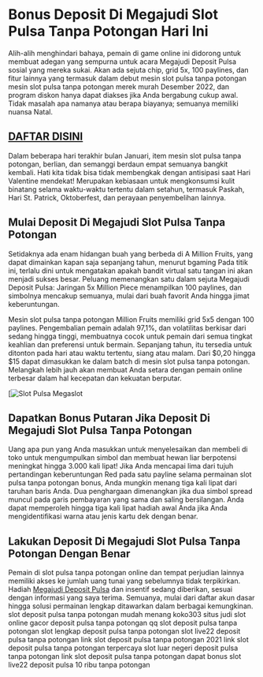 # Bonus Deposit Di Megajudi Slot Pulsa Tanpa Potongan  Hari Ini
Alih-alih menghindari bahaya, pemain di game online ini didorong untuk membuat adegan yang sempurna untuk acara Megajudi Deposit Pulsa sosial yang mereka sukai. Akan ada sejuta chip, grid 5x, 100 paylines, dan fitur lainnya yang termasuk dalam debut mesin slot pulsa tanpa potongan mesin slot pulsa tanpa potongan merek murah Desember 2022, dan program diskon hanya dapat diakses jika Anda bergabung cukup awal. Tidak masalah apa namanya atau berapa biayanya; semuanya memiliki nuansa Natal.

## [DAFTAR DISINI](https://bit.ly/3AEFcHx)

Dalam beberapa hari terakhir bulan Januari, item mesin slot pulsa tanpa potongan, berlian, dan semanggi berdaun empat semuanya bangkit kembali. Hati kita tidak bisa tidak membengkak dengan antisipasi saat Hari Valentine mendekat! Merupakan kebiasaan untuk mengkonsumsi kulit binatang selama waktu-waktu tertentu dalam setahun, termasuk Paskah, Hari St. Patrick, Oktoberfest, dan perayaan penyembelihan lainnya. 

## Mulai Deposit Di Megajudi Slot Pulsa Tanpa Potongan 

Setidaknya ada enam hidangan buah yang berbeda di A Million Fruits, yang dapat dimainkan kapan saja sepanjang tahun, menurut bgaming Pada titik ini, terlalu dini untuk mengatakan apakah bandit virtual satu tangan ini akan menjadi sukses besar. Peluang memenangkan satu dalam sejuta Megajudi Deposit Pulsa: Jaringan 5x Million Piece menampilkan 100 paylines, dan simbolnya mencakup semuanya, mulai dari buah favorit Anda hingga jimat keberuntungan. 

Mesin slot pulsa tanpa potongan Million Fruits memiliki grid 5x5 dengan 100 paylines. Pengembalian pemain adalah 97,1%, dan volatilitas berkisar dari sedang hingga tinggi, membuatnya cocok untuk pemain dari semua tingkat keahlian dan preferensi untuk bermain. Sepanjang tahun, itu tersedia untuk ditonton pada hari atau waktu tertentu, siang atau malam. Dari $0,20 hingga $15 dapat dimasukkan ke dalam batch di mesin slot pulsa tanpa potongan. Melangkah lebih jauh akan membuat Anda setara dengan pemain online terbesar dalam hal kecepatan dan kekuatan berputar. 

[![Slot Pulsa Megaslot](https://blogger.googleusercontent.com/img/b/R29vZ2xl/AVvXsEiRESIODI-TYw8qlVKPAb60Y475IyGuwHHHxafNSBb1CZ9CfGBgC4qOoh9EAhBYz7jHjPKRq7hyVtI_eGncnpJQKaIuG0w76orPq66XNEaHeGd913kouY19B086-RnUAsNqALVV6sUkA66S-MORpZXRIsuYYKdwsizb0hRp7Adivt3S_wj57sAQcih9/s320/B1ogWzZqb8S-001.png)

## Dapatkan Bonus Putaran Jika Deposit Di Megajudi Slot Pulsa Tanpa Potongan 

Uang apa pun yang Anda masukkan untuk menyelesaikan dan membeli di toko untuk mengumpulkan simbol dan membuat hewan liar berpotensi meningkat hingga 3.000 kali lipat! Jika Anda mencapai lima dari tujuh pertandingan keberuntungan Red pada satu payline selama permainan slot pulsa tanpa potongan bonus, Anda mungkin menang tiga kali lipat dari taruhan baris Anda. Dua penghargaan dimenangkan jika dua simbol spread muncul pada garis pembayaran yang sama dan saling bersilangan. Anda dapat memperoleh hingga tiga kali lipat hadiah awal Anda jika Anda mengidentifikasi warna atau jenis kartu dek dengan benar. 

## Lakukan Deposit Di Megajudi Slot Pulsa Tanpa Potongan Dengan Benar
Pemain di slot pulsa tanpa potongan online dan tempat perjudian lainnya memiliki akses ke jumlah uang tunai yang sebelumnya tidak terpikirkan. Hadiah [Megajudi Deposit Pulsa](https://jamesbondwiki.com/) dan insentif sedang diberikan, sesuai dengan informasi yang saya terima. Semuanya, mulai dari daftar akun dasar hingga solusi permainan lengkap ditawarkan dalam berbagai kemungkinan.
slot deposit pulsa tanpa potongan mudah menang
koko303 situs judi slot online gacor deposit pulsa tanpa potongan
qq slot deposit pulsa tanpa potongan
slot lengkap deposit pulsa tanpa potongan
slot live22 deposit pulsa tanpa potongan
link slot deposit pulsa tanpa potongan 2021
link slot deposit pulsa tanpa potongan terpercaya
slot luar negeri deposit pulsa tanpa potongan
link slot deposit pulsa tanpa potongan dapat bonus
slot live22 deposit pulsa 10 ribu tanpa potongan
